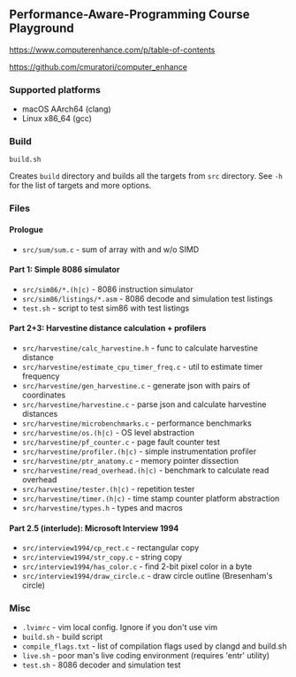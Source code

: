 ## Performance-Aware-Programming Course Playground
https://www.computerenhance.com/p/table-of-contents

https://github.com/cmuratori/computer_enhance

### Supported platforms
- macOS AArch64 (clang)
- Linux x86_64  (gcc)

### Build
```
build.sh
```
Creates `build` directory and builds all the targets from `src` directory.
See `-h` for the list of targets and more options.

### Files   
#### Prologue
- `src/sum/sum.c` - sum of array with and w/o SIMD

#### Part 1: Simple 8086 simulator
- `src/sim86/*.(h|c)` - 8086 instruction simulator
- `src/sim86/listings/*.asm` - 8086 decode and simulation test listings
- `test.sh` - script to test sim86 with test listings

#### Part 2+3: Harvestine distance calculation + profilers
- `src/harvestine/calc_harvestine.h` - func to calculate harvestine distance
- `src/harvestine/estimate_cpu_timer_freq.c` - util to estimate timer frequency
- `src/harvestine/gen_harvestine.c` - generate json with pairs of coordinates
- `src/harvestine/harvestine.c` - parse json and calculate harvestine distances
- `src/harvestine/microbenchmarks.c` - performance benchmarks
- `src/harvestine/os.(h|c)` - OS level abstraction
- `src/harvestine/pf_counter.c` - page fault counter test
- `src/harvestine/profiler.(h|c)` - simple instrumentation profiler
- `src/harvestine/ptr_anatomy.c` - memory pointer dissection
- `src/harvestine/read_overhead.(h|c)` - benchmark to calculate read overhead
- `src/harvestine/tester.(h|c)` - repetition tester
- `src/harvestine/timer.(h|c)` - time stamp counter platform abstraction
- `src/harvestine/types.h` - types and macros

#### Part 2.5 (interlude): Microsoft Interview 1994
- `src/interview1994/cp_rect.c` - rectangular copy
- `src/interview1994/str_copy.c` - string copy
- `src/interview1994/has_color.c` - find 2-bit pixel color in a byte
- `src/interview1994/draw_circle.c` - draw circle outline (Bresenham's circle)

### Misc
- `.lvimrc` - vim local config. Ignore if you don't use vim
- `build.sh` - build script
- `compile_flags.txt` - list of compilation flags used by clangd and build.sh
- `live.sh` - poor man's live coding environment (requires 'entr' utility)
- `test.sh` - 8086 decoder and simulation test
